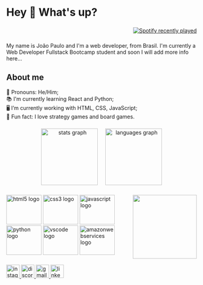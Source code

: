 <h1 align="left">Hey 👋 What's up?</h1>

###
  
<div align="right" width="50%">
  <a href="https://open.spotify.com/user/tukkos">
    <img src="https://spotify-recently-played-readme.vercel.app/api?user=tukkos&width=400" alt="Spotify recently played"  />
  </a>
</div>

###

  <p align="left">My name is João Paulo and I'm a web developer, from Brasil. I'm currently a Web Developer Fullstack Bootcamp student and soon I will add more info here...</p>

  <h2 align="left">About me</h2>

  <p align="left">💬 Pronouns: He/Him;<br>📚 I'm currently learning React and Python;<br>🖥️ I’m currently working with HTML, CSS, JavaScript;<br>🎲 Fun fact: I love strategy games and board games.</p>
 
###

<div align="center">
  <img src="https://github-readme-stats.vercel.app/api?hide_title=false&hide_rank=false&show_icons=true&include_all_commits=true&count_private=true&disable_animations=false&theme=dracula&locale=en&hide_border=false&username=Tukkos" height="150" alt="stats graph"  />
  &nbsp;
  &nbsp;
  <img src="https://github-readme-stats.vercel.app/api/top-langs?locale=en&hide_title=false&layout=compact&card_width=320&langs_count=5&theme=dracula&hide_border=false&username=Tukkos" height="150" alt="languages graph"  />
</div>
 
###

<img align="right" height="169" src="https://c.tenor.com/O1qpwwux1Y4AAAAC/i-regret-nothing-chicken.gif"  />

###

<div align="left">
  <img src="https://cdn.jsdelivr.net/gh/devicons/devicon/icons/html5/html5-original.svg" height="78" width="93" alt="html5 logo"  />
  <img src="https://cdn.jsdelivr.net/gh/devicons/devicon/icons/css3/css3-original.svg" height="78" width="93" alt="css3 logo"  />
  <img src="https://cdn.jsdelivr.net/gh/devicons/devicon/icons/javascript/javascript-original.svg" height="78" width="93" alt="javascript logo"  />
  <img src="https://cdn.jsdelivr.net/gh/devicons/devicon/icons/python/python-original.svg" height="78" width="93" alt="python logo"  />
  <img src="https://cdn.jsdelivr.net/gh/devicons/devicon/icons/vscode/vscode-original.svg" height="78" width="93" alt="vscode logo"  />
  <img src="https://cdn.jsdelivr.net/gh/devicons/devicon/icons/amazonwebservices/amazonwebservices-original.svg" height="78" width="93" alt="amazonwebservices logo"  />
</div>

###

<div align="left">
  <a href="https://www.instagram.com/tukkos/" target="_blank">
    <img src="https://img.shields.io/static/v1?message=Instagram&logo=instagram&label=&color=E4405F&logoColor=white&labelColor=&style=for-the-badge" height="35" alt="instagram logo"  />
  </a>
  <a href="Tukkos#0487" target="_blank">
    <img src="https://img.shields.io/static/v1?message=Discord&logo=discord&label=&color=7289DA&logoColor=white&labelColor=&style=for-the-badge" height="35" alt="discord logo"  />
  </a>
  <a href="jpfcastro@id.uff.br" target="_blank">
    <img src="https://img.shields.io/static/v1?message=Gmail&logo=gmail&label=&color=D14836&logoColor=white&labelColor=&style=for-the-badge" height="35" alt="gmail logo"  />
  </a>
  <a href="https://www.linkedin.com/in/jo%C3%A3o-paulo-ferreira-de-castro-89591b1a3/" target="_blank">
    <img src="https://img.shields.io/static/v1?message=LinkedIn&logo=linkedin&label=&color=0077B5&logoColor=white&labelColor=&style=for-the-badge" height="35" alt="linkedin logo"  />
  </a>
</div>

###

